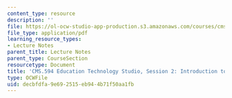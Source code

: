```yaml
---
content_type: resource
description: ''
file: https://ol-ocw-studio-app-production.s3.amazonaws.com/courses/cms-594-education-technology-studio-spring-2019/decbfdfa9e692515eb944b71f50aa1fb_MITCMS_594S19_ses2.pdf
file_type: application/pdf
learning_resource_types:
- Lecture Notes
parent_title: Lecture Notes
parent_type: CourseSection
resourcetype: Document
title: 'CMS.594 Education Technology Studio, Session 2: Introduction to Learning Analytics'
type: OCWFile
uid: decbfdfa-9e69-2515-eb94-4b71f50aa1fb
---
```

